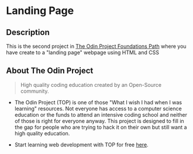 # Landing Page

## Description
This is the second project in [The Odin Project Foundations Path](https://www.theodinproject.com/lessons/foundations-landing-page) where you have create to a "landing page" webpage using HTML and CSS

## About The Odin Project
> High quality coding education created by an Open-Source community.
  
* The Odin Project (TOP) is one of those "What I wish I had when I was learning" resources. Not everyone has access to a computer science education or the funds to attend an intensive coding school and neither of those is right for everyone anyway. This project is designed to fill in the gap for people who are trying to hack it on their own but still want a high quality education.
  
* Start learning web development with TOP for free [here](https://www.theodinproject.com/).
